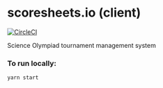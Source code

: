 # scoresheets.io (client)
[![CircleCI](https://circleci.com/gh/mi-yu/scoresheets.io/tree/master.svg?style=svg&circle-token=e0f97ef280b439dd188b9297ea0034cf3db218f2)](https://circleci.com/gh/mi-yu/scoresheets.io/tree/master)

Science Olympiad tournament management system

### To run locally:
`yarn start`
